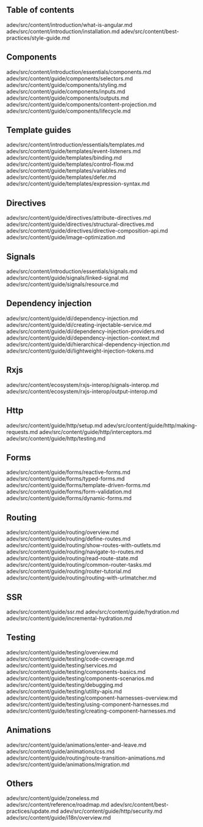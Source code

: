 
## Table of contents

adev/src/content/introduction/what-is-angular.md
adev/src/content/introduction/installation.md 
adev/src/content/best-practices/style-guide.md

## Components

adev/src/content/introduction/essentials/components.md 
adev/src/content/guide/components/selectors.md 
adev/src/content/guide/components/styling.md 
adev/src/content/guide/components/inputs.md 
adev/src/content/guide/components/outputs.md 
adev/src/content/guide/components/content-projection.md 
adev/src/content/guide/components/lifecycle.md 

## Template guides

adev/src/content/introduction/essentials/templates.md 
adev/src/content/guide/templates/event-listeners.md 
adev/src/content/guide/templates/binding.md 
adev/src/content/guide/templates/control-flow.md 
adev/src/content/guide/templates/variables.md 
adev/src/content/guide/templates/defer.md 
adev/src/content/guide/templates/expression-syntax.md 

## Directives

adev/src/content/guide/directives/attribute-directives.md 
adev/src/content/guide/directives/structural-directives.md 
adev/src/content/guide/directives/directive-composition-api.md 
adev/src/content/guide/image-optimization.md 

## Signals

adev/src/content/introduction/essentials/signals.md 
adev/src/content/guide/signals/linked-signal.md 
adev/src/content/guide/signals/resource.md 

## Dependency injection

adev/src/content/guide/di/dependency-injection.md 
adev/src/content/guide/di/creating-injectable-service.md 
adev/src/content/guide/di/dependency-injection-providers.md 
adev/src/content/guide/di/dependency-injection-context.md 
adev/src/content/guide/di/hierarchical-dependency-injection.md 
adev/src/content/guide/di/lightweight-injection-tokens.md 

## Rxjs

adev/src/content/ecosystem/rxjs-interop/signals-interop.md
adev/src/content/ecosystem/rxjs-interop/output-interop.md 

## Http

adev/src/content/guide/http/setup.md 
adev/src/content/guide/http/making-requests.md 
adev/src/content/guide/http/interceptors.md 
adev/src/content/guide/http/testing.md 

## Forms 

adev/src/content/guide/forms/reactive-forms.md 
adev/src/content/guide/forms/typed-forms.md 
adev/src/content/guide/forms/template-driven-forms.md 
adev/src/content/guide/forms/form-validation.md 
adev/src/content/guide/forms/dynamic-forms.md 

## Routing

adev/src/content/guide/routing/overview.md 
adev/src/content/guide/routing/define-routes.md 
adev/src/content/guide/routing/show-routes-with-outlets.md 
adev/src/content/guide/routing/navigate-to-routes.md 
adev/src/content/guide/routing/read-route-state.md 
adev/src/content/guide/routing/common-router-tasks.md 
adev/src/content/guide/routing/router-tutorial.md 
adev/src/content/guide/routing/routing-with-urlmatcher.md 

## SSR

adev/src/content/guide/ssr.md 
adev/src/content/guide/hydration.md 
adev/src/content/guide/incremental-hydration.md 

## Testing

adev/src/content/guide/testing/overview.md
adev/src/content/guide/testing/code-coverage.md 
adev/src/content/guide/testing/services.md 
adev/src/content/guide/testing/components-basics.md 
adev/src/content/guide/testing/components-scenarios.md 
adev/src/content/guide/testing/debugging.md 
adev/src/content/guide/testing/utility-apis.md 
adev/src/content/guide/testing/component-harnesses-overview.md 
adev/src/content/guide/testing/using-component-harnesses.md 
adev/src/content/guide/testing/creating-component-harnesses.md 

## Animations

adev/src/content/guide/animations/enter-and-leave.md 
adev/src/content/guide/animations/css.md 
adev/src/content/guide/routing/route-transition-animations.md 
adev/src/content/guide/animations/migration.md

## Others

adev/src/content/guide/zoneless.md 
adev/src/content/reference/roadmap.md 
adev/src/content/best-practices/update.md 
adev/src/content/guide/http/security.md 
adev/src/content/guide/i18n/overview.md